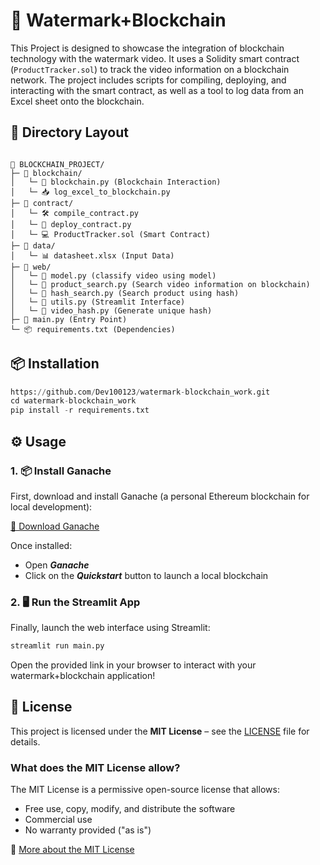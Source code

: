 # 🧱  Watermark+Blockchain

This Project is designed to showcase the integration of blockchain technology with the watermark video. It uses a Solidity smart contract (`ProductTracker.sol`) to track the video information on a blockchain network. The project includes scripts for compiling, deploying, and interacting with the smart contract, as well as a tool to log data from an Excel sheet onto the blockchain.


## 🧱 Directory Layout
<code>
📁 BLOCKCHAIN_PROJECT/
├─ 📄 blockchain/
│   └─ 🔗 blockchain.py (Blockchain Interaction)
│   └─ 📥 log_excel_to_blockchain.py
├─ 📄 contract/
│   └─ 🛠️ compile_contract.py
│   └─ 🚀 deploy_contract.py
│   └─ 💻 ProductTracker.sol (Smart Contract)
├─ 📄 data/
│   └─ 📊 datasheet.xlsx (Input Data)
├─ 📄 web/
│   └─ 🤖 model.py (classify video using model)  
│   └─ 🤖 product_search.py (Search video information on blockchain)
│   └─ 🤖 hash_search.py (Search product using hash)
│   └─ 🤖 utils.py (Streamlit Interface)
│   └─ 🤖 video_hash.py (Generate unique hash)
├─ 🎯 main.py (Entry Point)
└─ 📦 requirements.txt (Dependencies)
</code> 


## 📦 Installation

```python
https://github.com/Dev100123/watermark-blockchain_work.git
cd watermark-blockchain_work
pip install -r requirements.txt
```

## ⚙️ Usage

### 1. 📦 Install Ganache
First, download and install Ganache (a personal Ethereum blockchain for local development):

[🔗 Download Ganache](https://archive.trufflesuite.com/ganache/)

Once installed:
- Open ***Ganache***
- Click on the ***Quickstart*** button to launch a local blockchain

### 2. 🖥️ Run the Streamlit App
Finally, launch the web interface using Streamlit:
```python
streamlit run main.py
```

Open the provided link in your browser to interact with your watermark+blockchain application!

## 📄 License

This project is licensed under the **MIT License** – see the [LICENSE](LICENSE) file for details.

### What does the MIT License allow?

The MIT License is a permissive open-source license that allows:
- Free use, copy, modify, and distribute the software
- Commercial use
- No warranty provided ("as is")

🔗 [More about the MIT License](https://opensource.org/licenses/MIT) 
